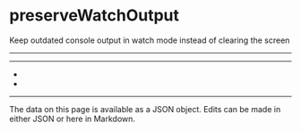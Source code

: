 <!-- Important! Do not modify comment blocks. They are necessary for the transformer to work properly -->

<!-- title -->
# preserveWatchOutput

<!-- shortDescription -->
Keep outdated console output in watch mode instead of clearing the screen

---

<!-- extendedDescription -->


---

<!-- references -->
- []()
- []()
---

<!-- footer -->
The data on this page is available as a JSON object. Edits can be made in either JSON or here in Markdown.
